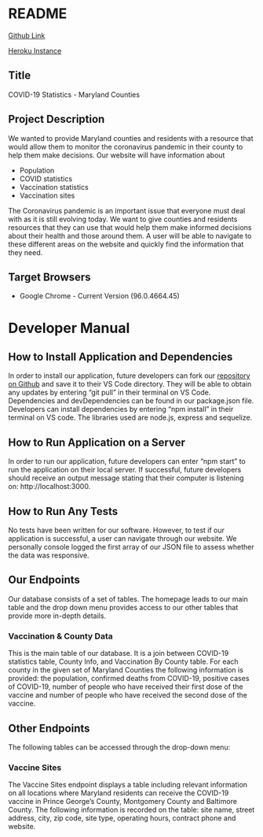 # README
[Github Link](https://github.com/jayid00/Group20-Final-INST377_Fall2021)

[Heroku Instance](https://tranquil-temple-96571.herokuapp.com/)

## Title 
COVID-19 Statistics - Maryland Counties

## Project Description
We wanted to provide Maryland counties and residents with a resource that would allow them to monitor the coronavirus pandemic in their county to help them make decisions. Our website will have information about 
* Population
* COVID statistics
* Vaccination statistics
* Vaccination sites 

The Coronavirus pandemic is an important issue that everyone must deal with as it is still evolving today. We want to give counties and residents resources that they can use that would help them make informed decisions about their health and those around them. A user will be able to navigate to these different areas on the website and quickly find the information that they need.    

## Target Browsers
* Google Chrome - Current Version (96.0.4664.45)

# Developer Manual

## How to Install Application and Dependencies
In order to install our application, future developers can fork our [repository on Github](https://github.com/jayid00/Group20-Final-INST377_Fall2021) and save it to their VS Code directory. They will be able to obtain any updates by entering “git pull” in their terminal on VS Code. Dependencies and devDependencies can be found in our package.json file. Developers can install dependencies by entering “npm install” in their terminal on VS code. The libraries used are node.js, express and sequelize.

## How to Run Application on a Server
In order to run our application, future developers can enter “npm start” to run the application on their local server. If successful, future developers should receive an output message stating that their computer is listening on: http://localhost:3000.

## How to Run Any Tests
No tests have been written for our software. However, to test if our application is successful, a user can navigate through our website. We personally console logged the first array of our JSON file to assess whether the data was responsive.

## Our Endpoints
Our database consists of a set of tables. The homepage leads to our main table and the drop down menu provides access to our other tables that provide more in-depth details.

### Vaccination & County Data
This is the main table of our database. It is a join between COVID-19 statistics table, County Info, and Vaccination By County table. For each county in the given set of Maryland Counties the following information is provided: the population, confirmed deaths from COVID-19, positive cases of COVID-19, number of people who have received their first dose of the vaccine and number of people who have received the second dose of the vaccine. 

## Other Endpoints
The following tables can be accessed through the drop-down menu: 

### Vaccine Sites
The Vaccine Sites endpoint displays a table including relevant information on all locations where Maryland residents can receive the COVID-19 vaccine in Prince George’s County, Montgomery County and Baltimore County. The following information is recorded on the table: site name, street address, city, zip code, site type, operating hours, contract phone and website.
